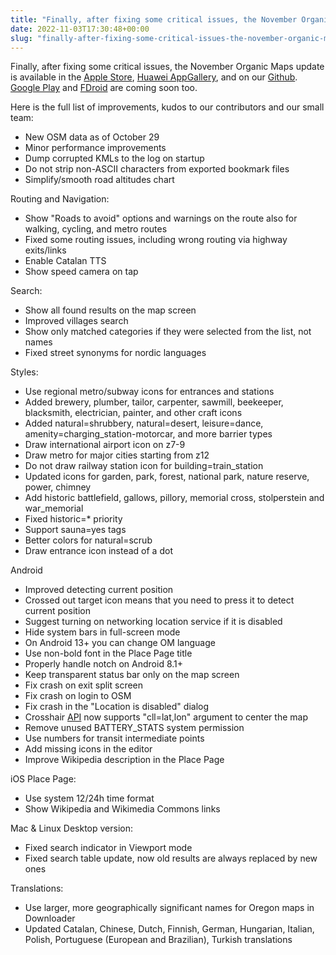 ```yaml
---
title: "Finally, after fixing some critical issues, the November Organic Maps update is available in the Apple Store, Huawei AppGallery, and on our Github"
date: 2022-11-03T17:30:48+00:00
slug: "finally-after-fixing-some-critical-issues-the-november-organic-maps-update-is-available-in-the-apple-store-huawei-appgallery-and-on-our-github"
---
```


Finally, after fixing some critical issues, the November Organic Maps update is available in the [Apple Store](https://apps.apple.com/app/organic-maps/id1567437057), [Huawei AppGallery](https://appgallery.huawei.com/#/app/C104325611), and on our [Github](https://github.com/organicmaps/organicmaps/releases/tag/2022.11.02-2-android). [Google Play](https://play.google.com/store/apps/details?id=app.organicmaps) and [FDroid](https://f-droid.org/en/packages/app.organicmaps/) are coming soon too.

Here is the full list of improvements, kudos to our contributors and our small team:

- New OSM data as of October 29
- Minor performance improvements
- Dump corrupted KMLs to the log on startup
- Do not strip non-ASCII characters from exported bookmark files
- Simplify/smooth road altitudes chart

Routing and Navigation:

- Show "Roads to avoid" options and warnings on the route also for walking, cycling, and metro routes
- Fixed some routing issues, including wrong routing via highway exits/links
- Enable Catalan TTS
- Show speed camera on tap

Search:

- Show all found results on the map screen
- Improved villages search
- Show only matched categories if they were selected from the list, not names
- Fixed street synonyms for nordic languages

Styles:

- Use regional metro/subway icons for entrances and stations
- Added brewery, plumber, tailor, carpenter, sawmill, beekeeper, blacksmith, electrician, painter, and other craft icons
- Added natural=shrubbery, natural=desert, leisure=dance, amenity=charging_station-motorcar, and more barrier types
- Draw international airport icon on z7-9
- Draw metro for major cities starting from z12
- Do not draw railway station icon for building=train_station
- Updated icons for garden, park, forest, national park, nature reserve, power, chimney
- Add historic battlefield, gallows, pillory, memorial cross, stolperstein and war_memorial
- Fixed historic=\* priority
- Support sauna=yes tags
- Better colors for natural=scrub
- Draw entrance icon instead of a dot

Android

- Improved detecting current position
- Crossed out target icon means that you need to press it to detect current position
- Suggest turning on networking location service if it is disabled
- Hide system bars in full-screen mode
- On Android 13+ you can change OM language
- Use non-bold font in the Place Page title
- Properly handle notch on Android 8.1+
- Keep transparent status bar only on the map screen
- Fix crash on exit split screen
- Fix crash on login to OSM
- Fix crash in the "Location is disabled" dialog
- Crosshair [API](https://github.com/organicmaps/api-android) now supports "cll=lat,lon" argument to center the map
- Remove unused BATTERY_STATS system permission
- Use numbers for transit intermediate points
- Add missing icons in the editor
- Improve Wikipedia description in the Place Page

iOS Place Page:

- Use system 12/24h time format
- Show Wikipedia and Wikimedia Commons links

Mac & Linux Desktop version:

- Fixed search indicator in Viewport mode
- Fixed search table update, now old results are always replaced by new ones

Translations:

- Use larger, more geographically significant names for Oregon maps in Downloader
- Updated Catalan, Chinese, Dutch, Finnish, German, Hungarian, Italian, Polish, Portuguese (European and Brazilian), Turkish translations
